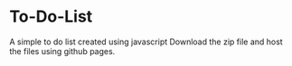 # To-Do-List
A simple to do list created using javascript
Download the zip file and host the files using github pages.
